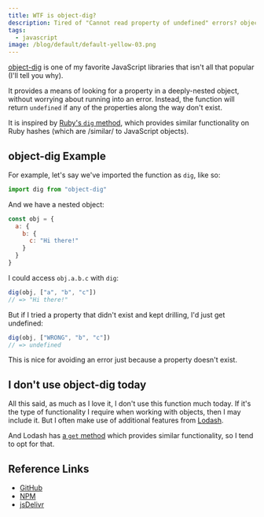 ```yaml
---
title: WTF is object-dig?
description: Tired of "Cannot read property of undefined" errors? object-dig can help!
tags:
  - javascript
image: /blog/default/default-yellow-03.png
---
```


[object-dig](https://github.com/joe-re/object-dig) is one of my favorite JavaScript libraries that isn't all that popular (I'll tell you why).

It provides a means of looking for a property in a deeply-nested object, without worrying about running into an error. Instead, the function will return `undefined` if any of the properties along the way don't exist.

It is inspired by [Ruby's `dig` method](https://ruby-doc.org/core-2.3.0_preview1/Hash.html#method-i-dig), which provides similar functionality on Ruby hashes (which are /similar/ to JavaScript objects).

## object-dig Example

For example, let's say we've imported the function as `dig`, like so:

```js
import dig from "object-dig"
```

And we have a nested object:

```js
const obj = {
  a: {
    b: {
      c: "Hi there!"
    }
  }
}
```

I could access `obj.a.b.c` with `dig`:

```js
dig(obj, ["a", "b", "c"])
// => "Hi there!"
```

But if I tried a property that didn't exist and kept drilling, I'd just get undefined:

```js
dig(obj, ["WRONG", "b", "c"])
// => undefined
```

This is nice for avoiding an error just because a property doesn't exist.

## I don't use object-dig today

All this said, as much as I love it, I don't use this function much today. If it's the type of functionality I require when working with objects, then I may include it. But I often make use of additional features from [Lodash](/blog/wtf-is-lodash/).

And Lodash has [a `get` method](https://lodash.com/docs#get) which provides similar functionality, so I tend to opt for that.

## Reference Links

- [GitHub](https://github.com/joe-re/object-dig)
- [NPM](https://www.npmjs.com/package/object-dig)
- [jsDelivr](https://www.jsdelivr.com/package/npm/object-dig)
